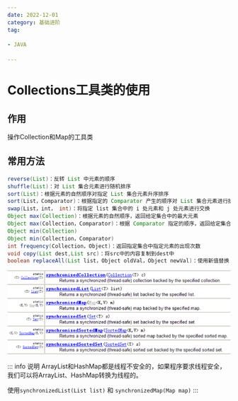 ```yaml
---
date: 2022-12-01
category: 基础进阶
tag:

- JAVA

---
```


# Collections工具类的使用

## 作用

操作Collection和Map的工具类

## 常用方法

```java
reverse(List)：反转 List 中元素的顺序
shuffle(List)：对 List 集合元素进行随机排序
sort(List)：根据元素的自然顺序对指定 List 集合元素升序排序
sort(List，Comparator)：根据指定的 Comparator 产生的顺序对 List 集合元素进行排序
swap(List，int， int)：将指定 list 集合中的 i 处元素和 j 处元素进行交换
Object max(Collection)：根据元素的自然顺序，返回给定集合中的最大元素
Object max(Collection，Comparator)：根据 Comparator 指定的顺序，返回给定集合中的最大元素
Object min(Collection)
Object min(Collection，Comparator)
int frequency(Collection，Object)：返回指定集合中指定元素的出现次数
void copy(List dest,List src)：将src中的内容复制到dest中
boolean replaceAll(List list，Object oldVal，Object newVal)：使用新值替换 List 对象的所旧值
```

![img.png](../images/collections.png)

::: info 说明
ArrayList和HashMap都是线程不安全的，如果程序要求线程安全，我们可以将ArrayList、HashMap转换为线程的。

使用`synchronizedList(List list)` 和 `synchronizedMap(Map map)`
:::
